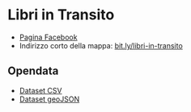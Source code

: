 # Libri in Transito

- [Pagina Facebook](https://www.facebook.com/LibriInTransito/)
- Indirizzo corto della mappa: [bit.ly/libri-in-transito](https://bit.ly/libri-in-transito)

## Opendata

- [Dataset CSV](/opendata/dataset.csv)
- [Dataset geoJSON](/opendata/dataset.geojson)
